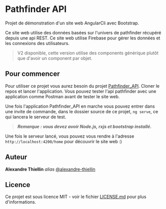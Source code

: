 # Pathfinder API

Projet de démonstration d'un site web AngularCli avec Bootstrap.

Ce site web utilise des données basées sur l'univers de pathfinder récupéré depuis une api REST.
Ce site web utilise Firebase pour gérer les données et les connexions des utilisateurs.

>V2 disponible, cette version utilise des components générique plutôt que d'avoir un component par objet. 

## Pour commencer
Pour utiliser ce projet vous aurez besoin du projet [Pathfinder_API](https://github.com/alexandre-thiellin/Pathfinder_API).
Cloner le repos et lancer l'application.
Vous pouvez tester l'api pathfinder avec une application comme Postman avant de tester le site web.

Une fois l'application Pathfinder_API en marche vous pouvez entrer dans une invite de commande, 
dans le dossier source de ce projet, `ng serve`, ce qui lancera le serveur de test.

>___Remarque : vous devez avoir Node.js, rxjs et bootstrap installé.___

Une fois le serveur lancé, vous pouvez vous rendre à l'adresse `http://localhost:4200/home` pour découvrir le site web :)

## Auteur
**Alexandre Thiellin** _alias_ [@alexandre-thiellin](https://github.com/alexandre-thiellin)
## Licence
Ce projet est sous licence MIT - voir le fichier [LICENSE.md](LICENSE.md) pour plus d'informations.

